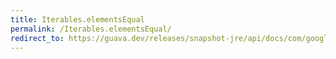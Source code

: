 ```yaml
---
title: Iterables.elementsEqual
permalink: /Iterables.elementsEqual/
redirect_to: https://guava.dev/releases/snapshot-jre/api/docs/com/google/common/collect/Iterables.html#elementsEqual-java.lang.Iterable-java.lang.Iterable-
---
```

